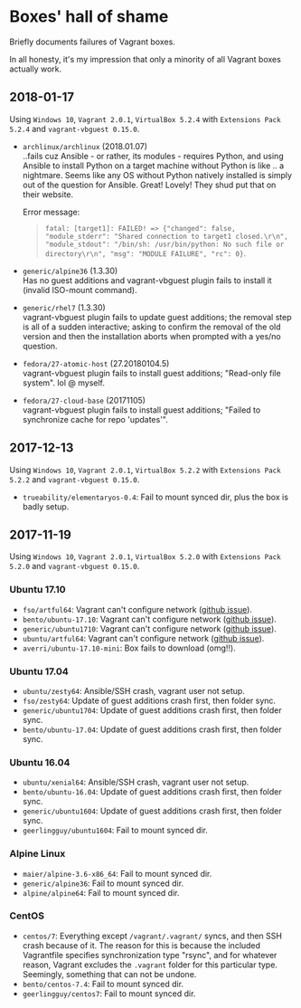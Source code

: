 # Boxes' hall of shame

Briefly documents failures of Vagrant boxes.

In all honesty, it's my impression that only a minority of all Vagrant boxes
actually work.

## 2018-01-17

Using `Windows 10`, `Vagrant 2.0.1`, `VirtualBox 5.2.4` with `Extensions Pack
5.2.4` and `vagrant-vbguest 0.15.0`.

- `archlinux/archlinux` (2018.01.07)  
  ..fails cuz Ansible - or rather, its modules - requires Python, and using
  Ansible to install Python on a target machine without Python is like .. a
  nightmare. Seems like any OS without Python natively installed is simply out
  of the question for Ansible. Great! Lovely! They shud put that on their
  website.

  Error message:

  > `fatal: [target1]: FAILED! => {"changed": false,
  > "module_stderr": "Shared connection to target1 closed.\r\n", "module_stdout":
  > "/bin/sh: /usr/bin/python: No such file or directory\r\n", "msg": "MODULE
  > FAILURE", "rc": 0}`.

- `generic/alpine36` (1.3.30)  
  Has no guest additions and vagrant-vbguest plugin fails to install it (invalid
  ISO-mount command).

- `generic/rhel7` (1.3.30)  
  vagrant-vbguest plugin fails to update guest additions; the removal step is
  all of a sudden interactive; asking to confirm the removal of the old version
  and then the installation aborts when prompted with a yes/no question.

- `fedora/27-atomic-host` (27.20180104.5)  
  vagrant-vbguest plugin fails to install guest additions; "Read-only file
  system". lol @ myself.

- `fedora/27-cloud-base` (20171105)  
   vagrant-vbguest plugin fails to install guest additions; "Failed to
   synchronize cache for repo 'updates'".

## 2017-12-13

Using `Windows 10`, `Vagrant 2.0.1`, `VirtualBox 5.2.2` with `Extensions Pack
5.2.2` and `vagrant-vbguest 0.15.0`.

- `trueability/elementaryos-0.4`: Fail to mount synced dir, plus the box is badly setup.

## 2017-11-19

Using `Windows 10`, `Vagrant 2.0.1`, `VirtualBox 5.2.0` with `Extensions Pack
5.2.0` and `vagrant-vbguest 0.15.0`.

### Ubuntu 17.10

- `fso/artful64`: Vagrant can't configure network ([github issue][1]).
- `bento/ubuntu-17.10`: Vagrant can't configure network ([github issue][1]).
- `generic/ubuntu1710`: Vagrant can't configure network ([github issue][1]).
- `ubuntu/artful64`: Vagrant can't configure network ([github issue][1]).
- `averri/ubuntu-17.10-mini`: Box fails to download (omg!!).

### Ubuntu 17.04

- `ubuntu/zesty64`: Ansible/SSH crash, vagrant user not setup.
- `fso/zesty64`: Update of guest additions crash first, then folder sync.
- `generic/ubuntu1704`: Update of guest additions crash first, then folder sync.
- `bento/ubuntu-17.04`: Update of guest additions crash first, then folder sync.

### Ubuntu 16.04

- `ubuntu/xenial64`: Ansible/SSH crash, vagrant user not setup.
- `bento/ubuntu-16.04`: Update of guest additions crash first, then folder sync.
- `generic/ubuntu1604`:  Update of guest additions crash first, then folder sync.
- `geerlingguy/ubuntu1604`: Fail to mount synced dir.

### Alpine Linux

- `maier/alpine-3.6-x86_64`: Fail to mount synced dir.
- `generic/alpine36`: Fail to mount synced dir.
- `alpine/alpine64`: Fail to mount synced dir.

### CentOS

- `centos/7`: Everything except `/vagrant/.vagrant/` syncs, and then SSH crash
  because of it. The reason for this is because the included Vagrantfile
  specifies synchronization type "rsync", and for whatever reason, Vagrant
  excludes the `.vagrant` folder for this particular type. Seemingly, something
  that can not be undone.
- `bento/centos-7.4`:  Fail to mount synced dir.
- `geerlingguy/centos7`: Fail to mount synced dir.

[1]: https://github.com/hashicorp/vagrant/issues/9134
